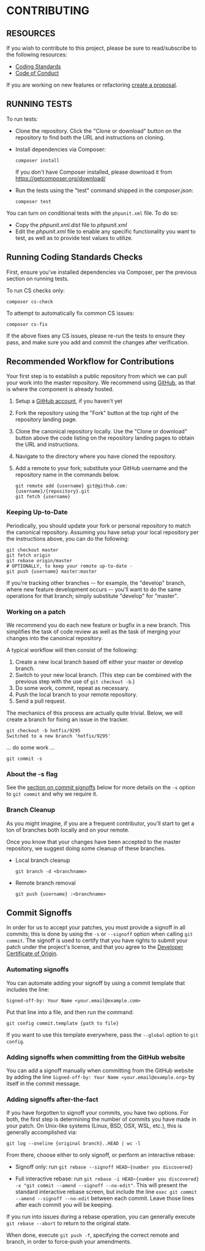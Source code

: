 # CONTRIBUTING

## RESOURCES

If you wish to contribute to this project, please be sure to read/subscribe to the following resources:

- [Coding Standards](https://github.com/laminas/laminas-coding-standard)
- [Code of Conduct](CODE_OF_CONDUCT.md)

If you are working on new features or refactoring [create a proposal](./issues/new).

## RUNNING TESTS

To run tests:

- Clone the repository. Click the "Clone or download" button on the repository
  to find both the URL and instructions on cloning.

- Install dependencies via Composer:

  ```console
  composer install
  ```

  If you don't have Composer installed, please download it from https://getcomposer.org/download/

- Run the tests using the "test" command shipped in the _composer.json_:

  ```console
  composer test
  ```

You can turn on conditional tests with the `phpunit.xml` file.
To do so:

- Copy the _phpunit.xml.dist_ file to _phpunit.xml_
- Edit the _phpunit.xml_ file to enable any specific functionality you
  want to test, as well as to provide test values to utilize.

## Running Coding Standards Checks

First, ensure you've installed dependencies via Composer, per the previous section on running tests.

To run CS checks only:

```console
composer cs-check
```

To attempt to automatically fix common CS issues:

```console
composer cs-fix
```

If the above fixes any CS issues, please re-run the tests to ensure they pass, and make sure you add and commit the changes after verification.

## Recommended Workflow for Contributions

Your first step is to establish a public repository from which we can pull your work into the master repository. 
We recommend using [GitHub](https://github.com), as that is where the component is already hosted.

1. Setup a [GitHub account](https://github.com/join), if you haven't yet
2. Fork the repository using the "Fork" button at the top right of the repository landing page.
3. Clone the canonical repository locally. Use the "Clone or download" button above the code listing on the repository landing pages to obtain the URL and instructions.
4. Navigate to the directory where you have cloned the repository.
5. Add a remote to your fork; substitute your GitHub username and the repository name in the commands below.

   ```console
   git remote add {username} git@github.com:{username}/{repository}.git
   git fetch {username}
   ```

### Keeping Up-to-Date

Periodically, you should update your fork or personal repository to match the canonical repository. 
Assuming you have setup your local repository per the instructions above, you can do the following:


```console
git checkout master
git fetch origin
git rebase origin/master
# OPTIONALLY, to keep your remote up-to-date -
git push {username} master:master
```

If you're tracking other branches -- for example, the "develop" branch, where new feature development occurs -- you'll want to do the same operations for that branch; simply substitute  "develop" for "master".

### Working on a patch

We recommend you do each new feature or bugfix in a new branch. 
This simplifies the task of code review as well as the task of merging your changes into the canonical repository.

A typical workflow will then consist of the following:

1. Create a new local branch based off either your master or develop branch.
2. Switch to your new local branch. (This step can be combined with the previous step with the use of `git checkout -b`.)
3. Do some work, commit, repeat as necessary.
4. Push the local branch to your remote repository.
5. Send a pull request.

The mechanics of this process are actually quite trivial. 
Below, we will create a branch for fixing an issue in the tracker.

```console
git checkout -b hotfix/9295
Switched to a new branch 'hotfix/9295'
```

... do some work ...


```console
git commit -s
```

### About the -s flag

See the [section on commit signoffs](#commit-signoffs) below for more details on the `-s` option to `git commit` and why we require it.


### Branch Cleanup

As you might imagine, if you are a frequent contributor, you'll start to get a ton of branches both locally and on your remote.

Once you know that your changes have been accepted to the master repository, we suggest doing some cleanup of these branches.

- Local branch cleanup

  ```console
  git branch -d <branchname>
  ```

- Remote branch removal

  ```console
  git push {username} :<branchname>
  ```

## Commit Signoffs

In order for us to accept your patches, you must provide a signoff in all commits; this is done by using the `-s` or `--signoff` option when calling `git commit`. 
The signoff is used to certify that you have rights to submit your patch under the project's license, and that you agree to the [Developer Certificate of Origin](https://developercertificate.org).

### Automating signoffs

You can automate adding your signoff by using a commit template that includes the line:

```text
Signed-off-by: Your Name <your.email@example.com>
```

Put that line into a file, and then run the command:

```console
git config commit.template {path to file}
```

If you want to use this template everywhere, pass the `--global` option to `git config`.

### Adding signoffs when committing from the GitHub website

You can add a signoff manually when committing from the GitHub website by adding the line `Signed-off-by: Your Name <your.email@example.org>` by itself in the commit message.

### Adding signoffs after-the-fact

If you have forgotten to signoff your commits, you have two options. 
For both, the first step is determining the number of commits you have made in your patch.
On Unix-like systems (Linux, BSD, OSX, WSL, etc.), this is generally accomplished via:

```console
git log --oneline {original branch}..HEAD | wc -l
```

From there, choose either to only signoff, or perform an interactive rebase:

- Signoff only: run `git rebase --signoff HEAD~{number you discovered}`

- Full interactive rebase: run `git rebase -i HEAD~{number you discovered} -x "git commit --amend --signoff --no-edit"`.  This will present the standard interactive rebase screen, but include the line `exec git commit --amend --signoff --no-edit` between each commit.  Leave those lines after each commit you will be keeping.

If you run into issues during a rebase operation, you can generally execute `git rebase --abort` to return to the original state.

When done, execute `git push -f`, specifying the correct remote and branch, in order to force-push your amendments.

